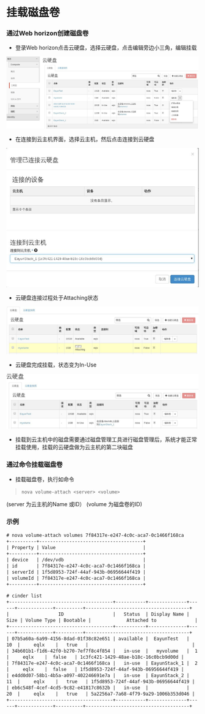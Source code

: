 # 挂载磁盘卷

### 通过Web horizon创建磁盘卷

* 登录Web horizon点击云硬盘，选择云硬盘，点击编辑旁边小三角，编辑挂载

![Volumes_Attach](../Picture/volumes_attach1.jpg)

* 在连接到云主机界面，选择云主机，然后点击连接到云硬盘

![Volumes_Attach](../Picture/volumes_attach2.jpg)

* 云硬盘连接过程处于Attaching状态

![Volumes_Attach](../Picture/volumes_attach3.jpg)

* 云硬盘完成挂载，状态变为In-Use

![Volumes_Attach](../Picture/volumes_attach4.jpg)

* 挂载到云主机中的磁盘需要通过磁盘管理工具进行磁盘管理后，系统才能正常挂载使用，挂载的云硬盘做为云主机的第二块磁盘

### 通过命令挂载磁盘卷

* 挂载磁盘卷，执行如命令

> ```nova volume-attach <server> <volume>```

(server 为云主机的Name 或ID）
(volume 为磁盘卷的ID)



### 示例

```
# nova volume-attach volumes 7f84317e-e247-4c0c-aca7-0c1466f168ca
+----------+--------------------------------------+
| Property | Value                                |
+----------+--------------------------------------+
| device   | /dev/vdb                             |
| id       | 7f84317e-e247-4c0c-aca7-0c1466f168ca |
| serverId | 1f5d8953-724f-44af-943b-06956644f419 |
| volumeId | 7f84317e-e247-4c0c-aca7-0c1466f168ca |
+----------+--------------------------------------+
```
```
# cinder list
+--------------------------------------+-----------+--------------+------+-------------+----------+--------------------------------------+
|                  ID                  |   Status  | Display Name | Size | Volume Type | Bootable |             Attached to              |
+--------------------------------------+-----------+--------------+------+-------------+----------+--------------------------------------+
| 07b5a60a-6a99-4156-8dad-01f38c82e651 | available |  EayunTest   |  10  |     eqlx    |   true   |                                      |
| 34b601b1-f1d6-42f0-b270-7ef7f8c4f854 |   in-use  |   myvolume   |  1   |     eqlx    |  false   | 1c3fc421-1429-48ae-b18c-16c0bcb9d00d |
| 7f84317e-e247-4c0c-aca7-0c1466f168ca |   in-use  | EayunStack_1 |  2   |     eqlx    |  false   | 1f5d8953-724f-44af-943b-06956644f419 |
| e4dd0d07-58b1-4b5a-a097-402246691e7a |   in-use  | EayunStack_2 |  11  |     eqlx    |   true   | 1f5d8953-724f-44af-943b-06956644f419 |
| eb6c548f-4cef-4cd5-9c82-e41817c8632b |   in-use  |              |  20  |     eqlx    |   true   | 5a2256a7-7a68-4f79-9a29-1006b353d046 |
+--------------------------------------+-----------+--------------+------+-------------+----------+--------------------------------------+
```
